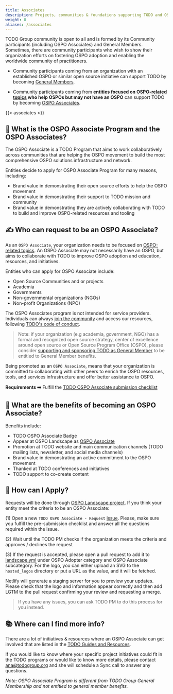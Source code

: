 ```yaml
---
title: Associates
description: Projects, communities & foundations supporting TODO and OSPO
weight: 8
aliases: /associates
---
```


TODO Group community is open to all and is formed by its Community participants (including OSPO Associates) and General Members. Sometimes, there are community participants who wish to show their organization efforts on fostering OSPO adoption and enabling the worldwide community of practitioners.

* Community participants coming from an organization with an established OSPO or similar open source initiative can support TODO by becoming [General Members](https://todogroup.org/join/).

* Community participants coming from **entities focused on [OSPO-related topics](https://ospomindmap.todogroup.org/) who help OSPOs but may not have an OSPO** can support TODO by becoming [OSPO Associates](https://github.com/todogroup/governance/blob/main/OSPO-Associate-Program.md#-ways-you-can-support-todo).

{{< associates >}}

## 🤝 What is the OSPO Associate Program and the OSPO Associates?

The OSPO Associate is a TODO Program that aims to work collaboratively across communities that are helping the OSPO movement to build the most comprehensive OSPO solutions infrastructure and network.

Entities decide to apply for OSPO Associate Program for many reasons, including:

* Brand value in demonstrating their open source efforts to help the OSPO movement
* Brand value in demonstrating their support to TODO mission and community
* Brand value in demonstrating they are actively collaborating with TODO to build and improve OSPO-related resources and tooling

## ✍️ Who can request to be an OSPO Associate?

As an `OSPO Associate`, your organization needs to be focused on [OSPO-related topics](https://ospomindmap.todogroup.org/). An OSPO Associate may not necessarily have an OSPO, but aims to collaborate with TODO to improve OSPO adoption and education, resources, and initiatives.

Entities who can apply for OSPO Associate include:

* Open Source Communities and or projects
* Academia
* Governments
* Non-governmental organizations (NGOs)
* Non-profit Organizations (NPO)

The OSPO Associates program is not intended for service providers. Individuals can always [join the community](https://todogroup.org/community/) and access our resources, following [TODO's code of conduct](https://github.com/todogroup/.github/blob/master/CODE_OF_CONDUCT.md#todo-group-code-of-conduct).

> Note: if your organization (e.g academia, government, NGO) has a formal and recognized open source strategy, center of excellence around open source or Open Source Program Office (OSPO), please consider [supporting and sponsoring TODO as General Member](https://todogroup.org/members/) to be entitled to General Member benefits.

Being promoted as an `OSPO Associate`, means that your organization is committed to collaborating with other peers to enrich the OSPO resources, tools, and services infrastructure and offer better assistance to OSPO.

**Requirements ➡️** Fulfill the [TODO OSPO Associate submission checklist](https://github.com/todogroup/ospolandscape/issues/new/choose)

## 🚀 What are the benefits of becoming an OSPO Associate?

Benefits include:

* TODO OSPO Associate Badge
* Appear at OSPO Landscape as [OSPO Associate](https://landscape.todogroup.org/card-mode?category=ospo-associate&grouping=category)
* Promotion at TODO website and main communication channels (TODO mailing lists, newsletter, and social media channels)
* Brand value in demonstrating an active commitment to the OSPO movement
* Thanked at TODO conferences and initiatives
* TODO support to co-create content

## 🙋 How can I Apply?

Requests will be done through [OSPO Landscape project](https://github.com/todogroup/ospolandscape). If you think your entity meet the criteria to be an OSPO Associate:

(1) Open a new `TODO OSPO Associate - Request` [issue](https://github.com/todogroup/ospolandscape/issues/new/choose). Please, make sure you fulfill the pre-submission checklist and answer all the questions required within the issue.

(2) Wait until the TODO PM checks if the organization meets the criteria and approves / declines the request

(3) If the request is accepted, please open a pull request to add it to [landscape.yml](https://github.com/todogroup/ospolandscape/blob/master/landscape.yml) under OSPO Adopter category and OSPO Associate subcategory. For the logo, you can either upload an SVG to the `hosted_logos` directory or put a URL as the value, and it will be fetched.

Netlify will generate a staging server for you to preview your updates. Please check that the logo and information appear correctly and then add LGTM to the pull request confirming your review and requesting a merge.

> If you have any issues, you can ask TODO PM to do this process for you instead.

## 📚 Where can I find more info?

There are a lot of initiatives & resources where an OSPO Associate can get involved that are listed in the [TODO Guides and Resources](todogroup.org/guides).

If you would like to know where your specific project initiatives could fit in the TODO programs or would like to know more details, please contact ana@todogroup.org and she will schedule a Sync call to answer any questions.


*Note: OSPO Associate Program is different from TODO Group General Membership and not entitled to general member benefits.*
